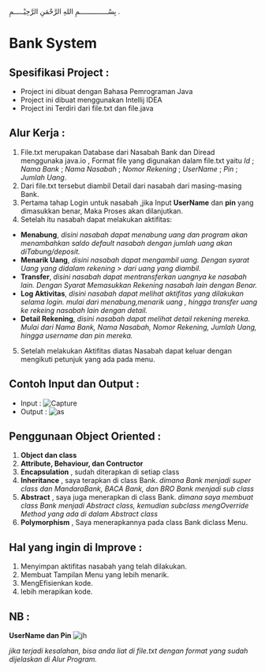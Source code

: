 بِسْــــــــــــــمِ اللهِ الرَّحْمَنِ الرَّحِيْـــــمِ .
# Bank System

## Spesifikasi Project :
- Project ini dibuat dengan Bahasa Pemrograman Java
- Project ini dibuat menggunakan Intellij IDEA
- Project ini Terdiri dari file.txt dan file.java

## Alur Kerja :
1. File.txt merupakan Database dari Nasabah Bank dan Diread menggunaka java.io ,
Format file yang digunakan dalam file.txt yaitu *Id* ; *Nama Bank* ; *Nama Nasabah* ; *Nomor Rekening* ; *UserName* ; *Pin* ; *Jumlah Uang*.
2. Dari file.txt tersebut diambil Detail dari nasabah dari masing-masing Bank.
3. Pertama tahap Login untuk nasabah ,jika Input **UserName** dan **pin** yang dimasukkan benar, Maka Proses akan dilanjutkan.
4. Setelah itu nasabah dapat melakukan aktifitas:
- **Menabung**, *disini nasabah dapat menabung uang dan program akan menambahkan saldo default nasabah dengan jumlah uang akan diTabung/deposit.*
- **Menarik Uang**, *disini nasabah dapat mengambil uang. Dengan syarat Uang yang didalam rekening > dari uang yang diambil.*
- **Transfer**, *disini nasabah dapat mentransferkan uangnya ke nasabah lain. Dengan Syarat Memasukkan Rekening nasabah lain dengan Benar.*
- **Log Aktivitas**, *disini nasabah dapat melihat aktifitas yang dilakukan selama login. mulai dari menabung,menarik uang , hingga transfer uang ke rekeing nasabah lain dengan detail.*
- **Detail Rekening**, *disini nasabah dapat melihat detail rekening mereka. Mulai dari Nama Bank, Nama Nasabah, Nomor Rekening, Jumlah Uang, hingga username dan pin mereka.*
5. Setelah melakukan Aktifitas diatas Nasabah dapat keluar dengan mengikuti petunjuk yang ada pada menu.

## Contoh Input dan Output :
- Input :
![Capture](https://user-images.githubusercontent.com/42440108/77846990-f16a1e80-71e3-11ea-8379-13b7d60c7b33.JPG)
- Output :
![as](https://user-images.githubusercontent.com/42440108/77846968-d0093280-71e3-11ea-98a6-f48196851a3b.JPG)

## Penggunaan Object Oriented :
1. **Object dan class**
2. **Attribute, Behaviour, dan Contructor**
3. **Encapsulation** , sudah diterapkan di setiap class
4. **Inheritance** , saya terapkan di class Bank. *dimana Bank menjadi super class dan MandaraBank, BACA Bank, dan BRO Bank menjadi sub class*
5. **Abstract** , saya juga menerapkan di class Bank. *dimana saya membuat class Bank menjadi Abstract class, kemudian subclass mengOverride Method yang ada di dalam Abstract class*
6. **Polymorphism** , Saya menerapkannya pada class Bank diclass Menu. 

## Hal yang ingin di Improve :
1. Menyimpan aktifitas nasabah yang telah dilakukan.
2. Membuat Tampilan Menu yang lebih menarik.
3. MengEfisienkan kode.
4. lebih merapikan kode.

## NB :
**UserName dan Pin**
![jh](https://user-images.githubusercontent.com/42440108/77847554-22e4e900-71e8-11ea-8cf3-4c17388be674.JPG)

*jika terjadi kesalahan, bisa anda liat di file.txt dengan format yang sudah dijelaskan di Alur Program.*
